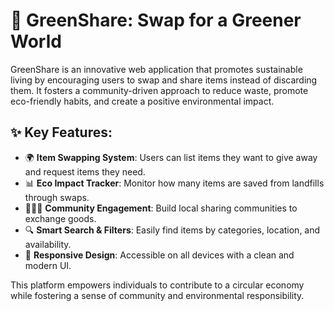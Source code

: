 # 🌱 GreenShare: Swap for a Greener World  

GreenShare is an innovative web application that promotes sustainable living by encouraging users to swap and share items instead of discarding them. It fosters a community-driven approach to reduce waste, promote eco-friendly habits, and create a positive environmental impact.

## ✨ Key Features:

- 🌍 **Item Swapping System**: Users can list items they want to give away and request items they need.  
- 📊 **Eco Impact Tracker**: Monitor how many items are saved from landfills through swaps.  
- 🧑‍🤝‍🧑 **Community Engagement**: Build local sharing communities to exchange goods.  
- 🔍 **Smart Search & Filters**: Easily find items by categories, location, and availability.  
- 📱 **Responsive Design**: Accessible on all devices with a clean and modern UI.  

This platform empowers individuals to contribute to a circular economy while fostering a sense of community and environmental responsibility.


